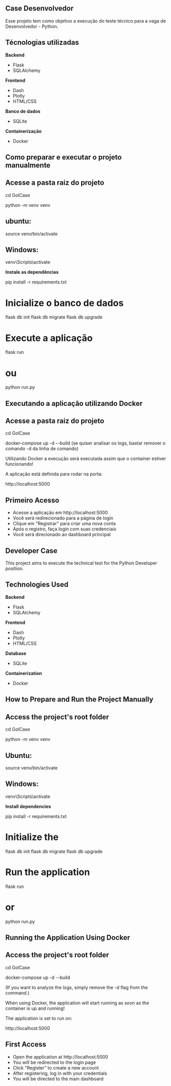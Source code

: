 ## Case Desenvolvedor

Esse projeto tem como objetivo a execução do teste técnico para a vaga de Desenvolvedor - Python. 

## Técnologias utilizadas


**Backend**

- Flask
- SQLAlchemy

**Frontend**

- Dash
- Plotly
- HTML/CSS

**Banco de dados**

- SQLite

**Containerização**

- Docker


## Como preparar e executar o projeto manualmente

## Acesse a pasta raiz do projeto
cd GolCase

python -m venv venv

## ubuntu:
source venv/bin/activate

## Windows:
venv\Scripts\activate


__Instale as dependências__

pip install -r requirements.txt

# Inicialize o banco de dados
flask db init
flask db migrate
flask db upgrade

# Execute a aplicação
flask run
# ou
python run.py


## Executando a aplicação utilizando Docker

## Acesse a pasta raiz do projeto
cd GolCase

docker-compose up -d --build (se quiser analisar os logs, bastar remover o comando -d da linha de comando)

Utilizando Docker a execução será executada assim que o container estiver funcionando!


A aplicação está definida para rodar na porta:

http://localhost:5000

## Primeiro Acesso
- Acesse a aplicação em http://localhost:5000
- Você será redirecionado para a página de login
- Clique em "Registrar" para criar uma nova conta
- Após o registro, faça login com suas credenciais
- Você será direcionado ao dashboard principal



## Developer Case

This project aims to execute the technical test for the Python Developer position.

## Technologies Used

**Backend**

- Flask
- SQLAlchemy

**Frontend**

- Dash
- Plotly
- HTML/CSS

**Database**

- SQLite

**Containerization**

- Docker


## How to Prepare and Run the Project Manually

## Access the project's root folder
cd GolCase

python -m venv venv

## Ubuntu:
source venv/bin/activate

## Windows:
venv\Scripts\activate


__Install dependencies__

pip install -r requirements.txt

# Initialize the 

flask db init
flask db migrate
flask db upgrade

# Run the application
flask run
# or
python run.py


## Running the Application Using Docker

## Access the project's root folder

cd GolCase

docker-compose up -d --build 

(If you want to analyze the logs, simply remove the -d flag from the command.)

When using Docker, the application will start running as soon as the container is up and running!

The application is set to run on:

http://localhost:5000

## First Access

- Open the application at http://localhost:5000
- You will be redirected to the login page
- Click "Register" to create a new account
- After registering, log in with your credentials
- You will be directed to the main dashboard

